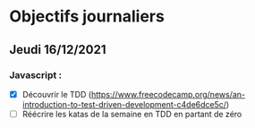 # Objectifs journaliers

## Jeudi 16/12/2021


### Javascript :

* [X] Découvrir le TDD (https://www.freecodecamp.org/news/an-introduction-to-test-driven-development-c4de6dce5c/)
* [ ] Réécrire les katas de la semaine en TDD en partant de zéro